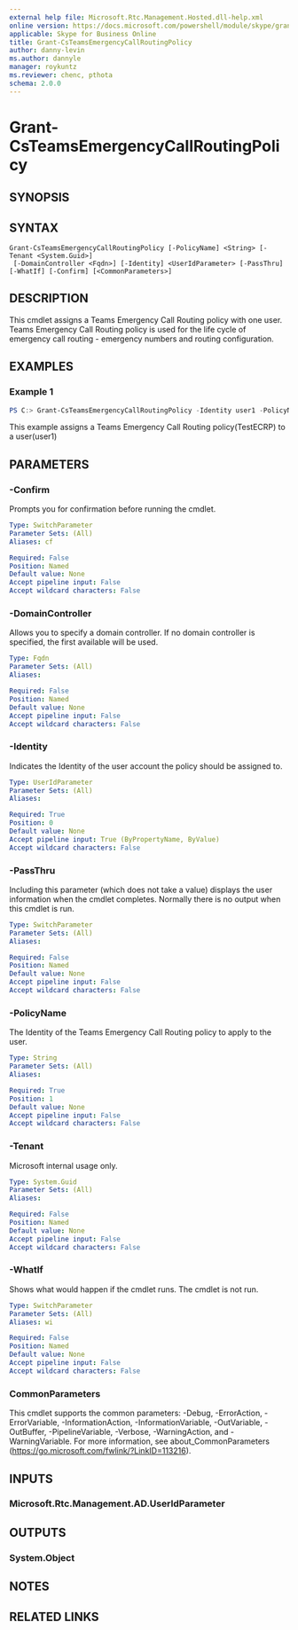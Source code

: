 ```yaml
---
external help file: Microsoft.Rtc.Management.Hosted.dll-help.xml
online version: https://docs.microsoft.com/powershell/module/skype/grant-csteamsemergencycallroutingpolicy
applicable: Skype for Business Online
title: Grant-CsTeamsEmergencyCallRoutingPolicy
author: danny-levin
ms.author: dannyle
manager: roykuntz
ms.reviewer: chenc, pthota
schema: 2.0.0
---
```


# Grant-CsTeamsEmergencyCallRoutingPolicy

## SYNOPSIS

## SYNTAX

```
Grant-CsTeamsEmergencyCallRoutingPolicy [-PolicyName] <String> [-Tenant <System.Guid>]
 [-DomainController <Fqdn>] [-Identity] <UserIdParameter> [-PassThru] [-WhatIf] [-Confirm] [<CommonParameters>]
```

## DESCRIPTION
This cmdlet assigns a Teams Emergency Call Routing policy with one user. Teams Emergency Call Routing policy is used for the life cycle of emergency call routing - emergency numbers and routing configuration.

## EXAMPLES

### Example 1
```powershell
PS C:> Grant-CsTeamsEmergencyCallRoutingPolicy -Identity user1 -PolicyName TestECRP
```

This example assigns a Teams Emergency Call Routing policy(TestECRP) to a user(user1)

## PARAMETERS

### -Confirm
Prompts you for confirmation before running the cmdlet.

```yaml
Type: SwitchParameter
Parameter Sets: (All)
Aliases: cf

Required: False
Position: Named
Default value: None
Accept pipeline input: False
Accept wildcard characters: False
```

### -DomainController
Allows you to specify a domain controller. If no domain controller is specified, the first available will be used.

```yaml
Type: Fqdn
Parameter Sets: (All)
Aliases:

Required: False
Position: Named
Default value: None
Accept pipeline input: False
Accept wildcard characters: False
```

### -Identity
Indicates the Identity of the user account the policy should be assigned to.

```yaml
Type: UserIdParameter
Parameter Sets: (All)
Aliases:

Required: True
Position: 0
Default value: None
Accept pipeline input: True (ByPropertyName, ByValue)
Accept wildcard characters: False
```

### -PassThru
Including this parameter (which does not take a value) displays the user information when the cmdlet completes. Normally there is no output when this cmdlet is run.

```yaml
Type: SwitchParameter
Parameter Sets: (All)
Aliases:

Required: False
Position: Named
Default value: None
Accept pipeline input: False
Accept wildcard characters: False
```

### -PolicyName
The Identity of the Teams Emergency Call Routing policy to apply to the user.

```yaml
Type: String
Parameter Sets: (All)
Aliases:

Required: True
Position: 1
Default value: None
Accept pipeline input: False
Accept wildcard characters: False
```

### -Tenant
Microsoft internal usage only.

```yaml
Type: System.Guid
Parameter Sets: (All)
Aliases:

Required: False
Position: Named
Default value: None
Accept pipeline input: False
Accept wildcard characters: False
```

### -WhatIf
Shows what would happen if the cmdlet runs.
The cmdlet is not run.

```yaml
Type: SwitchParameter
Parameter Sets: (All)
Aliases: wi

Required: False
Position: Named
Default value: None
Accept pipeline input: False
Accept wildcard characters: False
```

### CommonParameters
This cmdlet supports the common parameters: -Debug, -ErrorAction, -ErrorVariable, -InformationAction, -InformationVariable, -OutVariable, -OutBuffer, -PipelineVariable, -Verbose, -WarningAction, and -WarningVariable. For more information, see about_CommonParameters (https://go.microsoft.com/fwlink/?LinkID=113216).

## INPUTS

### Microsoft.Rtc.Management.AD.UserIdParameter

## OUTPUTS

### System.Object
## NOTES

## RELATED LINKS
